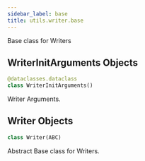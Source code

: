 ```yaml
---
sidebar_label: base
title: utils.writer.base
---
```


Base class for Writers

## WriterInitArguments Objects

```python
@dataclasses.dataclass
class WriterInitArguments()
```

Writer Arguments.

## Writer Objects

```python
class Writer(ABC)
```

Abstract Base class for Writers.

